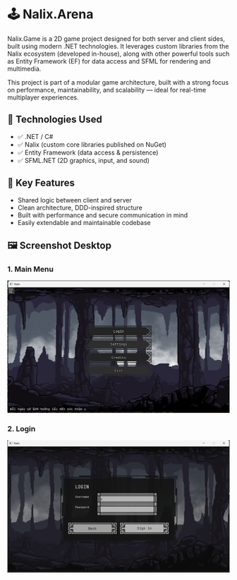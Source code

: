 # 🕹️ Nalix.Arena

Nalix.Game is a 2D game project designed for both server and client sides, built using modern .NET technologies. It leverages custom libraries from the Nalix ecosystem (developed in-house), along with other powerful tools such as Entity Framework (EF) for data access and SFML for rendering and multimedia.

This project is part of a modular game architecture, built with a strong focus on performance, maintainability, and scalability — ideal for real-time multiplayer experiences.

## 🔧 Technologies Used

- ✅ .NET / C#
- ✅ Nalix (custom core libraries published on NuGet)
- ✅ Entity Framework (data access & persistence)
- ✅ SFML.NET (2D graphics, input, and sound)

## 🧩 Key Features

- Shared logic between client and server
- Clean architecture, DDD-inspired structure
- Built with performance and secure communication in mind
- Easily extendable and maintainable codebase

## 🖼️ Screenshot Desktop

### 1. Main Menu

<p align="center">
  <img src="docs/25-09/2025-09-03.png" alt="Nalix.Arena Menu" width="600">
</p>

### 2. Login

<p align="center">
  <img src="docs/25-09/2025-09-04.png" alt="Nalix.Arena Login" width="600">
</p>
